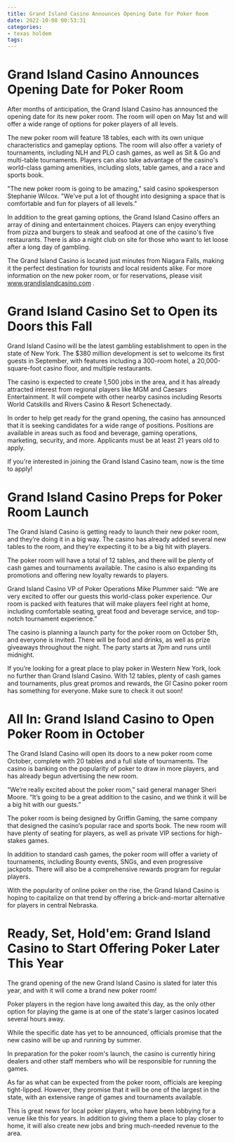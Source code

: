 ```yaml
---
title: Grand Island Casino Announces Opening Date for Poker Room
date: 2022-10-08 00:53:31
categories:
- texas holdem
tags:
---
```



#  Grand Island Casino Announces Opening Date for Poker Room

After months of anticipation, the Grand Island Casino has announced the opening date for its new poker room. The room will open on May 1st and will offer a wide range of options for poker players of all levels.

The new poker room will feature 18 tables, each with its own unique characteristics and gameplay options. The room will also offer a variety of tournaments, including NLH and PLO cash games, as well as Sit & Go and multi-table tournaments. Players can also take advantage of the casino's world-class gaming amenities, including slots, table games, and a race and sports book.

"The new poker room is going to be amazing," said casino spokesperson Stephanie Wilcox. "We've put a lot of thought into designing a space that is comfortable and fun for players of all levels."

In addition to the great gaming options, the Grand Island Casino offers an array of dining and entertainment choices. Players can enjoy everything from pizza and burgers to steak and seafood at one of the casino's five restaurants. There is also a night club on site for those who want to let loose after a long day of gambling.

The Grand Island Casino is located just minutes from Niagara Falls, making it the perfect destination for tourists and local residents alike. For more information on the new poker room, or for reservations, please visit www.grandislandcasino.com .

#  Grand Island Casino Set to Open its Doors this Fall

Grand Island Casino will be the latest gambling establishment to open in the state of New York. The $380 million development is set to welcome its first guests in September, with features including a 300-room hotel, a 20,000-square-foot casino floor, and multiple restaurants.

The casino is expected to create 1,500 jobs in the area, and it has already attracted interest from regional players like MGM and Caesars Entertainment. It will compete with other nearby casinos including Resorts World Catskills and Rivers Casino & Resort Schenectady.

In order to help get ready for the grand opening, the casino has announced that it is seeking candidates for a wide range of positions. Positions are available in areas such as food and beverage, gaming operations, marketing, security, and more. Applicants must be at least 21 years old to apply.

If you're interested in joining the Grand Island Casino team, now is the time to apply!

#  Grand Island Casino Preps for Poker Room Launch

The Grand Island Casino is getting ready to launch their new poker room, and they’re doing it in a big way. The casino has already added several new tables to the room, and they’re expecting it to be a big hit with players.

The poker room will have a total of 12 tables, and there will be plenty of cash games and tournaments available. The casino is also expanding its promotions and offering new loyalty rewards to players.

Grand Island Casino VP of Poker Operations Mike Plummer said: “We are very excited to offer our guests this world-class poker experience. Our room is packed with features that will make players feel right at home, including comfortable seating, great food and beverage service, and top-notch tournament experience.”

The casino is planning a launch party for the poker room on October 5th, and everyone is invited. There will be food and drinks, as well as prize giveaways throughout the night. The party starts at 7pm and runs until midnight.

If you’re looking for a great place to play poker in Western New York, look no further than Grand Island Casino. With 12 tables, plenty of cash games and tournaments, plus great promos and rewards, the GI Casino poker room has something for everyone. Make sure to check it out soon!

#  All In: Grand Island Casino to Open Poker Room in October

The Grand Island Casino will open its doors to a new poker room come October, complete with 20 tables and a full slate of tournaments. The casino is banking on the popularity of poker to draw in more players, and has already begun advertising the new room.

“We’re really excited about the poker room,” said general manager Sheri Moore. “It’s going to be a great addition to the casino, and we think it will be a big hit with our guests.”

The poker room is being designed by Griffin Gaming, the same company that designed the casino’s popular race and sports book. The new room will have plenty of seating for players, as well as private VIP sections for high-stakes games.

In addition to standard cash games, the poker room will offer a variety of tournaments, including Bounty events, SNGs, and even progressive jackpots. There will also be a comprehensive rewards program for regular players.

With the popularity of online poker on the rise, the Grand Island Casino is hoping to capitalize on that trend by offering a brick-and-mortar alternative for players in central Nebraska.

#  Ready, Set, Hold'em: Grand Island Casino to Start Offering Poker Later This Year

The grand opening of the new Grand Island Casino is slated for later this year, and with it will come a brand new poker room!

Poker players in the region have long awaited this day, as the only other option for playing the game is at one of the state's larger casinos located several hours away.

While the specific date has yet to be announced, officials promise that the new casino will be up and running by summer.

In preparation for the poker room's launch, the casino is currently hiring dealers and other staff members who will be responsible for running the games.

As far as what can be expected from the poker room, officials are keeping tight-lipped. However, they promise that it will be one of the largest in the state, with an extensive range of games and tournaments available.

This is great news for local poker players, who have been lobbying for a venue like this for years. In addition to giving them a place to play closer to home, it will also create new jobs and bring much-needed revenue to the area.